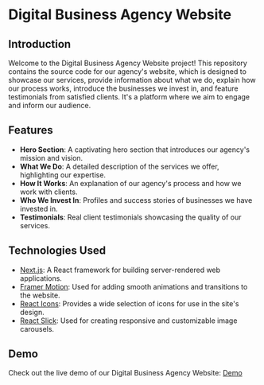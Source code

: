 # Digital Business Agency Website

## Introduction

Welcome to the Digital Business Agency Website project! This repository contains the source code for our agency's website, which is designed to showcase our services, provide information about what we do, explain how our process works, introduce the businesses we invest in, and feature testimonials from satisfied clients. It's a platform where we aim to engage and inform our audience.

## Features

- **Hero Section**: A captivating hero section that introduces our agency's mission and vision.
- **What We Do**: A detailed description of the services we offer, highlighting our expertise.
- **How It Works**: An explanation of our agency's process and how we work with clients.
- **Who We Invest In**: Profiles and success stories of businesses we have invested in.
- **Testimonials**: Real client testimonials showcasing the quality of our services.

## Technologies Used

- [Next.js](https://nextjs.org/): A React framework for building server-rendered web applications.
- [Framer Motion](https://www.framer.com/motion/): Used for adding smooth animations and transitions to the website.
- [React Icons](https://react-icons.github.io/react-icons/): Provides a wide selection of icons for use in the site's design.
- [React Slick](https://react-slick.neostack.com/): Used for creating responsive and customizable image carousels.

## Demo

Check out the live demo of our Digital Business Agency Website: [Demo](https://digital-business-agency-by-shaad.vercel.app/)
